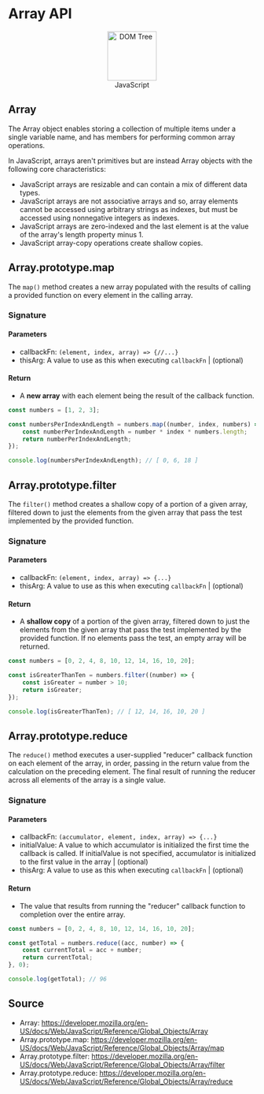 # Array API

<figure style="text-align: center">
   <img src="https://upload.wikimedia.org/wikipedia/commons/thumb/6/6a/JavaScript-logo.png/640px-JavaScript-logo.png" alt="DOM Tree" width="100" />
   <figcaption>JavaScript</figcaption>
</figure>

## Array

The Array object enables storing a collection of multiple items under a single variable name, and has members for performing common array operations.

In JavaScript, arrays aren't primitives but are instead Array objects with the following core characteristics:

- JavaScript arrays are resizable and can contain a mix of different data types.
- JavaScript arrays are not associative arrays and so, array elements cannot be accessed using arbitrary strings as indexes, but must be accessed using nonnegative integers as indexes.
- JavaScript arrays are zero-indexed and the last element is at the value of the array's length property minus 1.
- JavaScript array-copy operations create shallow copies.

## Array.prototype.map

The `map()` method creates a new array populated with the results of calling a provided function on every element in the calling array.

### Signature

#### Parameters

- callbackFn: `(element, index, array) => {//...}`
- thisArg: A value to use as this when executing `callbackFn` | (optional)

#### Return

- A **new array** with each element being the result of the callback function.

```javascript
const numbers = [1, 2, 3];

const numbersPerIndexAndLength = numbers.map((number, index, numbers) => {
    const numberPerIndexAndLength = number * index * numbers.length;
    return numberPerIndexAndLength;
});

console.log(numbersPerIndexAndLength); // [ 0, 6, 18 ]
```

## Array.prototype.filter

The `filter()` method creates a shallow copy of a portion of a given array, filtered down to just the elements from the given array that pass the test implemented by the provided function.

### Signature

#### Parameters

- callbackFn: `(element, index, array) => {...}`
- thisArg: A value to use as this when executing `callbackFn` | (optional)

#### Return

- A **shallow copy** of a portion of the given array, filtered down to just the elements from the given array that pass the test implemented by the provided function. If no elements pass the test, an empty array will be returned.

```javascript
const numbers = [0, 2, 4, 8, 10, 12, 14, 16, 10, 20];

const isGreaterThanTen = numbers.filter((number) => {
    const isGreater = number > 10;
    return isGreater;
});

console.log(isGreaterThanTen); // [ 12, 14, 16, 10, 20 ]
```

## Array.prototype.reduce

The `reduce()` method executes a user-supplied "reducer" callback function on each element of the array, in order, passing in the return value from the calculation on the preceding element. The final result of running the reducer across all elements of the array is a single value.

### Signature

#### Parameters

- callbackFn: `(accumulator, element, index, array) => {...}`
- initialValue: A value to which accumulator is initialized the first time the callback is called. If initialValue is not specified, accumulator is initialized to the first value in the array | (optional)
- thisArg: A value to use as this when executing `callbackFn` | (optional)

#### Return

- The value that results from running the "reducer" callback function to completion over the entire array.

```javascript
const numbers = [0, 2, 4, 8, 10, 12, 14, 16, 10, 20];

const getTotal = numbers.reduce((acc, number) => {
    const currentTotal = acc + number;
    return currentTotal;
}, 0);

console.log(getTotal); // 96
```

## Source

- Array: https://developer.mozilla.org/en-US/docs/Web/JavaScript/Reference/Global_Objects/Array
- Array.prototype.map: https://developer.mozilla.org/en-US/docs/Web/JavaScript/Reference/Global_Objects/Array/map
- Array.prototype.filter: https://developer.mozilla.org/en-US/docs/Web/JavaScript/Reference/Global_Objects/Array/filter
- Array.prototype.reduce: https://developer.mozilla.org/en-US/docs/Web/JavaScript/Reference/Global_Objects/Array/reduce
